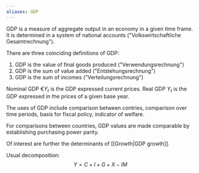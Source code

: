 ```yaml
---
aliases: GDP
---
```


GDP is a measure of aggregate output in an economy in a given time frame. It is determined in a system of national accounts ("Volkswirtschaftliche Gesamtrechnung").

There are three coinciding definitions of GDP:
1. GDP is the value of final goods produced ("Verwendungsrechnung")
2. GDP is the sum of value added ("Entstehungsrechnung")
3. GDP is the sum of incomes ("Verteilungsrechnung")

Nominal GDP $€Y_t$ is the GDP expressed current prices.
Real GDP $Y_t$ is the GDP expressed in the prices of a given base year.

The uses of GDP include comparison between contries, comparison over time periods, basis for fiscal policy, indicator of welfare.

For comparisons between countries, GDP values are made comparable by establishing purchasing power parity.


Of interest are further the determinants of [[Growth|GDP growth]].

Usual decomposition:
$$Y = C+I+G+X-IM$$